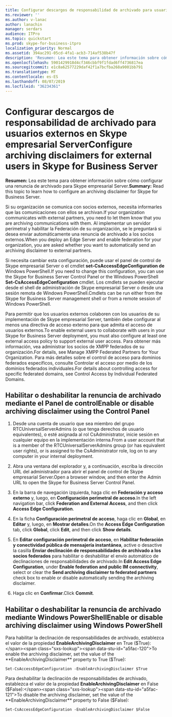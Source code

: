 ```yaml
---
title: Configurar descargos de responsabilidad de archivado para usuarios externos en Skype empresarial Server
ms.reviewer: ''
ms.author: v-lanac
author: lanachin
manager: serdars
audience: ITPro
ms.topic: quickstart
ms.prod: skype-for-business-itpro
localization_priority: Normal
ms.assetid: 394ac291-05cd-4fa1-acb3-714af538b47f
description: 'Resumen: Lea este tema para obtener información sobre cómo configurar una renuncia de archivado para Skype empresarial Server.'
ms.openlocfilehash: 5901429918d4cf346cbbf9f1fdad6ff4736817ea
ms.sourcegitcommit: e1c8a62577229daf42f1a7bcfba268a9001bb791
ms.translationtype: MT
ms.contentlocale: es-ES
ms.lasthandoff: 08/07/2019
ms.locfileid: "36234361"
---
```

# <a name="configure-archiving-disclaimers-for-external-users-in-skype-for-business-server"></a><span data-ttu-id="a5fac-103">Configurar descargos de responsabilidad de archivado para usuarios externos en Skype empresarial Server</span><span class="sxs-lookup"><span data-stu-id="a5fac-103">Configure archiving disclaimers for external users in Skype for Business Server</span></span>
 
<span data-ttu-id="a5fac-104">**Resumen:** Lea este tema para obtener información sobre cómo configurar una renuncia de archivado para Skype empresarial Server.</span><span class="sxs-lookup"><span data-stu-id="a5fac-104">**Summary:** Read this topic to learn how to configure an archiving disclaimer for Skype for Business Server.</span></span>
  
<span data-ttu-id="a5fac-105">Si su organización se comunica con socios externos, necesita informarles que las comunicaciones con ellos se archivan.</span><span class="sxs-lookup"><span data-stu-id="a5fac-105">If your organization communicates with external partners, you need to let them know that you are archiving communications with them.</span></span> <span data-ttu-id="a5fac-106">Al implementar un servidor perimetral y habilitar la Federación de su organización, se le preguntará si desea enviar automáticamente una renuncia de archivado a los socios externos.</span><span class="sxs-lookup"><span data-stu-id="a5fac-106">When you deploy an Edge Server and enable federation for your organization, you are asked whether you want to automatically send an archiving disclaimer to external partners.</span></span> 
  
<span data-ttu-id="a5fac-107">Si necesita cambiar esta configuración, puede usar el panel de control de Skype empresarial Server o el cmdlet **set-CsAccessEdgeConfiguration de** Windows PowerShell.</span><span class="sxs-lookup"><span data-stu-id="a5fac-107">If you need to change this configuration, you can use the Skype for Business Server Control Panel or the Windows PowerShell **Set-CsAccessEdgeConfiguration** cmdlet.</span></span> <span data-ttu-id="a5fac-108">Los cmdlets se pueden ejecutar desde el shell de administración de Skype empresarial Server o desde una sesión remota de Windows PowerShell.</span><span class="sxs-lookup"><span data-stu-id="a5fac-108">Cmdlets can be run either from the Skype for Business Server management shell or from a remote session of Windows PowerShell.</span></span>
  
<span data-ttu-id="a5fac-109">Para permitir que los usuarios externos colaboren con los usuarios de su implementación de Skype empresarial Server, también debe configurar al menos una directiva de acceso externo para que admita el acceso de usuarios externos.</span><span class="sxs-lookup"><span data-stu-id="a5fac-109">To enable external users to collaborate with users in your Skype for Business Server deployment, you must also configure at least one external access policy to support external user access.</span></span> <span data-ttu-id="a5fac-110">Para obtener más información, vea administrar los socios de XMPP federados de su organización.</span><span class="sxs-lookup"><span data-stu-id="a5fac-110">For details, see Manage XMPP Federated Partners for Your Organization.</span></span> <span data-ttu-id="a5fac-111">Para más detalles sobre el control de acceso para dominios federados específicos, consulte Controlar el acceso por medio de los dominios federados individuales.</span><span class="sxs-lookup"><span data-stu-id="a5fac-111">For details about controlling access for specific federated domains, see Control Access by Individual Federated Domains.</span></span>
  
## <a name="enable-or-disable-archiving-disclaimer-using-the-control-panel"></a><span data-ttu-id="a5fac-112">Habilitar o deshabilitar la renuncia de archivado mediante el Panel de control</span><span class="sxs-lookup"><span data-stu-id="a5fac-112">Enable or disable archiving disclaimer using the Control Panel</span></span>

1. <span data-ttu-id="a5fac-113">Desde una cuenta de usuario que sea miembro del grupo RTCUniversalServerAdmins (o que tenga derechos de usuario equivalentes), o esté asignada al rol CsAdministrator, inicie sesión en cualquier equipo en la implementación interna.</span><span class="sxs-lookup"><span data-stu-id="a5fac-113">From a user account that is a member of the RTCUniversalServerAdmins group (or has equivalent user rights), or is assigned to the CsAdministrator role, log on to any computer in your internal deployment.</span></span>
    
2. <span data-ttu-id="a5fac-114">Abra una ventana del explorador y, a continuación, escriba la dirección URL del administrador para abrir el panel de control de Skype empresarial Server.</span><span class="sxs-lookup"><span data-stu-id="a5fac-114">Open a browser window, and then enter the Admin URL to open the Skype for Business Server Control Panel.</span></span> 
    
3. <span data-ttu-id="a5fac-115">En la barra de navegación izquierda, haga clic en **Federación y acceso externo** y, luego, en **Configuración perimetral de acceso**.</span><span class="sxs-lookup"><span data-stu-id="a5fac-115">In the left navigation bar, click **Federation and External Access**, and then click **Access Edge Configuration**.</span></span>
    
4. <span data-ttu-id="a5fac-116">En la ficha **Configuración perimetral de acceso**, haga clic en **Global**, en **Editar** y, luego, en **Mostrar detalles**.</span><span class="sxs-lookup"><span data-stu-id="a5fac-116">On the **Access Edge Configuration** tab, click **Global**, click **Edit**, and then click **Show details**.</span></span>
    
5. <span data-ttu-id="a5fac-117">En **Editar configuración perimetral de acceso**, en **Habilitar federación y conectividad pública de mensajería instantánea**, active o desactive la casilla **Enviar declinación de responsabilidades de archivado a los socios federados** para habilitar o deshabilitar el envío automático de declinaciones de responsabilidades de archivado.</span><span class="sxs-lookup"><span data-stu-id="a5fac-117">In **Edit Access Edge Configuration**, under **Enable federation and public IM connectivity**, select or clear the **Send archiving disclaimer to federated partners** check box to enable or disable automatically sending the archiving disclaimer.</span></span>
    
6. <span data-ttu-id="a5fac-118">Haga clic en **Confirmar**.</span><span class="sxs-lookup"><span data-stu-id="a5fac-118">Click **Commit**.</span></span>
    
## <a name="enable-or-disable-archiving-disclaimer-using-windows-powershell"></a><span data-ttu-id="a5fac-119">Habilitar o deshabilitar la renuncia de archivado mediante Windows PowerShell</span><span class="sxs-lookup"><span data-stu-id="a5fac-119">Enable or disable archiving disclaimer using Windows PowerShell</span></span>

<span data-ttu-id="a5fac-120">Para habilitar la declinación de responsabilidades de archivado, establezca el valor de la propiedad **EnableArchivingDisclaimer** en True ($True):</span><span class="sxs-lookup"><span data-stu-id="a5fac-120">To enable the archiving disclaimer, set the value of the **EnableArchivingDisclaimer** property to True ($True):</span></span>
  
```
Set-CsAccessEdgeConfiguration -EnableArchivingDisclaimer $True
```

<span data-ttu-id="a5fac-121">Para deshabilitar la declinación de responsabilidades de archivado, establezca el valor de la propiedad **EnableArchivingDisclaimer** en False ($False):</span><span class="sxs-lookup"><span data-stu-id="a5fac-121">To disable the archiving disclaimer, set the value of the **EnableArchivingDisclaimer** property to False ($False):</span></span>
  
```
Set-CsAccessEdgeConfiguration -EnableArchivingDisclaimer $False
```


